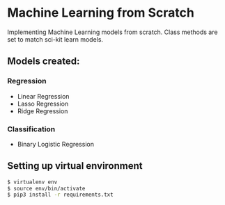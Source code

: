 # Machine Learning from Scratch

Implementing Machine Learning models from scratch.
Class methods are set to match sci-kit learn models.

## Models created:
### Regression
- Linear Regression
- Lasso Regression
- Ridge Regression

### Classification
- Binary Logistic Regression


## Setting up virtual environment
```bash
$ virtualenv env
$ source env/bin/activate
$ pip3 install -r requirements.txt
```